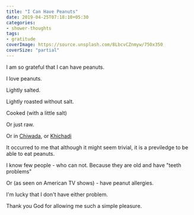 ```yaml
---
title: "I Can Have Peanuts"
date: 2019-04-25T07:18:10+05:30
categories:
- shower-thoughts
tags:
- gratitude
coverImage: https://source.unsplash.com/8LbcvCZnmyw/750x350
coverSize: "partial"
---
```

I am so grateful that I can have peanuts.
<!--more-->

I love peanuts.

Lightly salted.

Lightly roasted without salt.

Cooked (with a little salt)

Or just raw.

Or in [Chiwada](https://mr.wikipedia.org/wiki/%E0%A4%9A%E0%A4%BF%E0%A4%B5%E0%A4%A1%E0%A4%BE#/media/File:Chivada.JPG), or [Khichadi](https://en.wikipedia.org/wiki/Sabudana_Khichadi#/media/File:Pearl_Tapioca_Khichdi.jpg)

It occurred to me that although it might seem trivial, it is a previledge to be
able to eat peanuts.

I know few people - who can not. Because they are old and have "teeth problems"

Or (as seen on American TV shows) - have peanut allergies.

I'm lucky that I don't have either problem.

Thank you God for allowing me such a simple pleasure.
